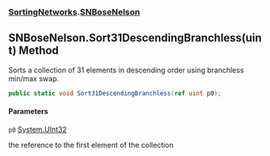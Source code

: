 ### [SortingNetworks](SortingNetworks.md 'SortingNetworks').[SNBoseNelson](SortingNetworks.SNBoseNelson.md 'SortingNetworks.SNBoseNelson')

## SNBoseNelson.Sort31DescendingBranchless(uint) Method

Sorts a collection of 31 elements in descending order using branchless min/max swap.

```csharp
public static void Sort31DescendingBranchless(ref uint p0);
```
#### Parameters

<a name='SortingNetworks.SNBoseNelson.Sort31DescendingBranchless(uint).p0'></a>

`p0` [System.UInt32](https://docs.microsoft.com/en-us/dotnet/api/System.UInt32 'System.UInt32')

the reference to the first element of the collection